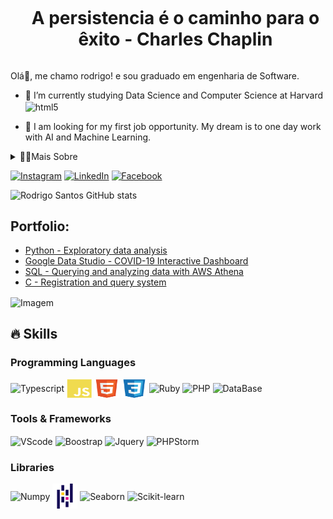 
<!--título-->
<div id="user-content-toc">
  <ul align="center">
    <summary><h1 style="display: inline-block">A persistencia é o caminho para o êxito - Charles Chaplin</h1></summary>
</div>

<!-- Presentation -->
<p>
  Olá👋, me chamo rodrigo! e sou graduado em engenharia de Software.

  - 🌱 I’m currently studying Data Science and Computer Science at Harvard <img align="center" alt="html5" src="https://img.shields.io/badge/Edx-193A3E?style=for-the-badge&logo=edx&logoColor=white" />

  - 🔭 I am looking for my first job opportunity. My dream is to one day work with AI and Machine Learning.
</p>

<!-- Dropdown -->
<details>
  <summary>👨‍💻Mais Sobre</summary>

  - 💬 Eu tenho 31 anos, sou recente graduado em engenharia de software e estou buscando uma oportunidade no mercado para mostrar meus valores e minhas habilidades tecnicas e comportamentais dentro de uma organização para que assim possa acrescentar valor e crescimento exporarádio a uma empresa.

 
</details>

<!-- Links -->

[![Instagram](https://img.shields.io/badge/Instagram-E4405F?style=for-the-badge&logo=instagram&logoColor=white)](https://www.instagram.com/rodrigov12.santos/)
[![LinkedIn](https://img.shields.io/badge/LinkedIn-0077B5?style=for-the-badge&logo=linkedin&logoColor=white)](www.linkedin.com/in/rodrigo-dos-santos-serudo-730735a1)
[![Facebook](https://img.shields.io/badge/Facebook-1877F2?style=for-the-badge&logo=facebook&logoColor=white)](https://www.facebook.com/profile.php?id=100006392259137)
 

<!-- GithubStats -->
![Rodrigo Santos GitHub stats](https://github-readme-stats.vercel.app/api?username=rodrigosantos77&show_icons=true&theme=midnight-purple)

<!-- Portfolio -->
## Portfolio:
- [Python - Exploratory data analysis](https://github.com/VariableBee/EDA_Loggi)
- [Google Data Studio - COVID-19 Interactive Dashboard](https://github.com/VariableBee/COVID_19_DASHBOARD)
- [SQL - Querying and analyzing data with AWS Athena](https://github.com/VariableBee/AWS_Athena_Queries)
- [C - Registration and query system](https://github.com/VariableBee/Cartorio)

<!-- GIF -->
<p align="left">
  <img align="center" src="https://github.com/VariableBee/VariableBee/assets/77739311/4e9f41af-6b57-49a7-b15a-74322e96b4d7" alt="Imagem">
</p>

## 🔥 Skills
<!-- Skills: Programming Languages -->
  <div style="flex-basis: 48%;">
    <h3>Programming Languages</h3>
    <img align="center" alt="Typescript" height="30" width="40" src="https://img.shields.io/badge/typescript-%23007ACC.svg?style=for-the-badge&logo=typescript&logoColor=white">
    <img align="center" alt="Js" height="30" width="40" src="https://raw.githubusercontent.com/devicons/devicon/master/icons/javascript/javascript-plain.svg">
    <img align="center" alt="HTML" height="30" width="40" src="https://raw.githubusercontent.com/devicons/devicon/master/icons/html5/html5-original.svg">
    <img align="center" alt="CSS" height="30" width="40" src="https://raw.githubusercontent.com/devicons/devicon/master/icons/css3/css3-original.svg">
    <img align="center" alt="Ruby" height="30" width="40" src="https://img.shields.io/badge/ruby-%23CC342D.svg?style=for-the-badge&logo=ruby&logoColor=white"> 
     <img align="center" alt="PHP" height="30" width="40" src="https://img.shields.io/badge/PHP-777BB4?style=for-the-badge&logo=php&logoColor=white">
     <img align="center" alt="DataBase" height="30" width="40" src="https://img.shields.io/badge/MariaDB-003545?style=for-the-badge&logo=mariadb&logoColor=white">
    
  </div>
  
  <!-- Skills: Tools & Frameworks -->
  <div style="flex-basis: 48%;">
    <h3>Tools & Frameworks</h3>
    <img align="center" alt="VScode" height="30" width="40" src="https://cdn.jsdelivr.net/gh/devicons/devicon/icons/vscode/vscode-original.svg">
    <img align="center" alt="Boostrap" height="30" width="40" src="https://img.shields.io/badge/bootstrap-%238511FA.svg?style=for-the-badge&logo=bootstrap&logoColor=white">
     <img align="center" alt="Jquery" height="30" width="40" src="https://img.shields.io/badge/jquery-%230769AD.svg?style=for-the-badge&logo=jquery&logoColor=white">
   <img align="center" alt="PHPStorm" height="30" width="40" src="https://img.shields.io/badge/phpstorm-143?style=for-the-badge&logo=phpstorm&logoColor=black&color=black&labelColor=darkorchid">
   <!-- <img align="center" alt="Bash" height="30" width="40" src="https://cdn.jsdelivr.net/gh/devicons/devicon/icons/bash/bash-original.svg">  -->
  </div>
  
  <!-- Skills: Libraries -->
  <div style="flex-basis: 48%;">
    <h3>Libraries</h3>
    <img align="center" alt="Numpy" height="30" width="40" src="https://cdn.jsdelivr.net/gh/devicons/devicon/icons/numpy/numpy-original.svg">
    <img align="center" alt="Pandas" src="https://raw.githubusercontent.com/devicons/devicon/2ae2a900d2f041da66e950e4d48052658d850630/icons/pandas/pandas-original.svg" alt="pandas" width="40" height="40"/>
    <img align="center" alt="Seaborn" src="https://seaborn.pydata.org/_images/logo-mark-lightbg.svg" alt="seaborn" width="40" height="40"/>
    <img align="center" alt="Scikit-learn" src="https://upload.wikimedia.org/wikipedia/commons/0/05/Scikit_learn_logo_small.svg" alt="scikit_learn" width="40" height="40"/>
  </div>
